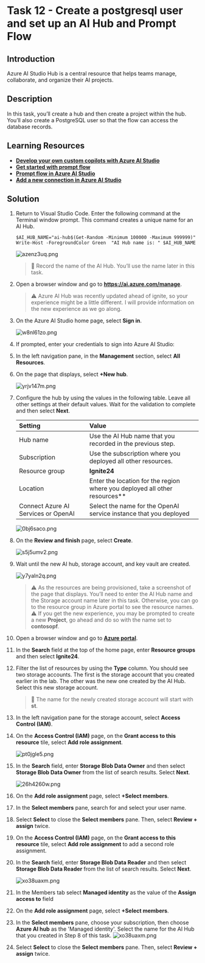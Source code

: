 # Task 12 - Create a postgresql user and set up an AI Hub and Prompt Flow

<!--- Estimated time: 20 minutes---> 

## Introduction

Azure AI Studio Hub is a central resource that helps teams manage, collaborate, and organize their AI projects.

## Description

In this task, you’ll create a hub and then create a project within the hub. You’ll also create a PostgreSQL user so that the flow can access the database records.

## Learning Resources

- [**Develop your own custom copilots with Azure AI Studio**](https://learn.microsoft.com/en-us/training/paths/create-custom-copilots-ai-studio/)
- [**Get started with prompt flow**](https://learn.microsoft.com/en-us/training/modules/get-started-prompt-flow-ai-studio/)
- [**Prompt flow in Azure AI Studio**](https://learn.microsoft.com/en-us/azure/ai-studio/how-to/prompt-flow)
- [**Add a new connection in Azure AI Studio**](https://learn.microsoft.com/en-us/azure/ai-studio/how-to/connections-add)

## Solution

1. Return to Visual Studio Code. Enter the following command at the Terminal window prompt. This command creates a unique name for an AI Hub.

    ```
    $AI_HUB_NAME="ai-hub$(Get-Random -Minimum 100000 -Maximum 999999)"
    Write-Host -ForegroundColor Green  "AI Hub name is: " $AI_HUB_NAME

    ```

    ![azenz3uq.png](../../media/azenz3uq.png)

     > 📓 Record the name of the AI Hub. You’ll use the name later in this task.

1. Open a browser window and go to **https://ai.azure.com/manage**.

     > :warning: Azure AI Hub was recently updated ahead of ignite, so your experience might be a little different. I will provide information on the new experience as we go along. 

1. On the Azure AI Studio home page, select **Sign in**. 

    ![w8nl61zo.png](../../media/w8nl61zo.png)

1. If prompted, enter your credentials to sign into Azure AI Studio:

1. In the left navigation pane, in the **Management** section, select **All Resources**.

1. On the page that displays, select **+New hub**.

    ![yrjv147m.png](../../media/yrjv147m.png)


1. Configure the hub by using the values in the following table. Leave all other settings at their default values. Wait for the validation to complete and then select **Next**.

    | Setting | Value |
    |:---------|:---------|
    | Hub name   | Use the AI Hub name that you recorded in the previous step.  |
    | Subscription  | Use the subscription where you deployed all other resources.|
    | Resource group | **Ignite24** |
    | Location |Enter the location for the region where you deployed all other resources**|
    | Connect Azure AI Services or OpenAI | Select the name for the OpenAI service instance that you deployed |

    ![0bj6saco.png](../../media/0bj6saco.png)
    
1. On the **Review and finish** page, select **Create**. 

    ![s5j5umv2.png](../../media/s5j5umv2.png)

1. Wait until the new AI hub, storage account, and key vault are created.

    ![y7yaln2q.png](../../media/y7yaln2q.png)

     > :warning: As the resources are being provisioned, take a screenshot of the page that displays. You’ll need to enter the AI Hub name and the Storage account name later in this task. Otherwise, you can go to the resource group in Azure portal to see the resource names.
     > :warning: If you get the new experience, you may be prompted to create a new **Project**, go ahead and do so with the name set to **contosopf**.

1. Open a browser window and go to [**Azure portal**](https://portal.azure.com).

1. In the **Search** field at the top of the home page, enter **Resource groups** and then select **Ignite24**.

1. Filter the list of resources by using the **Type** column. You should see two storage accounts. The first is the storage account that you created earlier in the lab. The other was the new one created by the AI Hub. Select this new storage account.

    > 📓 The name for the newly created storage account will start with **st**.

1. In the left navigation pane for the storage account, select **Access Control (IAM)**.

1. On the **Access Control (IAM)** page, on the **Grant access to this resource** tile, select **Add role assignment**.

    ![pt0jgle5.png](../../media/pt0jgle5.png)

1. In the **Search** field, enter **Storage Blob Data Owner** and then select **Storage Blob Data Owner** from the list of search results. Select **Next**.

    ![26h4260w.png](../../media/26h4260w.png)

1. On the **Add role assignment** page, select **+Select members**.

1. In the **Select members** pane, search for and select your user name.

1. Select **Select** to close the **Select members** pane. Then, select **Review + assign** twice.

1. On the **Access Control (IAM)** page, on the **Grant access to this resource** tile, select **Add role assignment** to add a second role assignment.

1. In the **Search** field, enter **Storage Blob Data Reader** and then select **Storage Blob Data Reader** from the list of search results. Select **Next**.

    ![xo38uaxm.png](../../media/xo38uaxm.png)

1. In the Members tab select **Managed identity** as the value of the **Assign access to** field 
1. On the **Add role assignment** page, select **+Select members**.
1. In the **Select members** pane, choose your subscription, then choose **Azure AI hub** as the 'Managed identity'. Select the name for the AI Hub that you created in Step 8 of this task.
    ![xo38uaxm.png](../../media/select-ai-mi.png)

1. Select **Select** to close the **Select members** pane. Then, select **Review + assign** twice.
